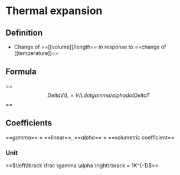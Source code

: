# Thermal expansion
## Definition
- Change of ==[[volume]]/length== in response to ==change of
[[temperature]]==
## Formula
==$$Delta V/L = V/L dot gamma/alpha dot Delta T$$==
## Coefficients
==$gamma$== = ==linear==, ==$alpha$== = ==volumetric coefficient==
### Unit
==$\left\lbrack \frac \gamma \alpha \right\rbrack = 1K^{-1}\$==
